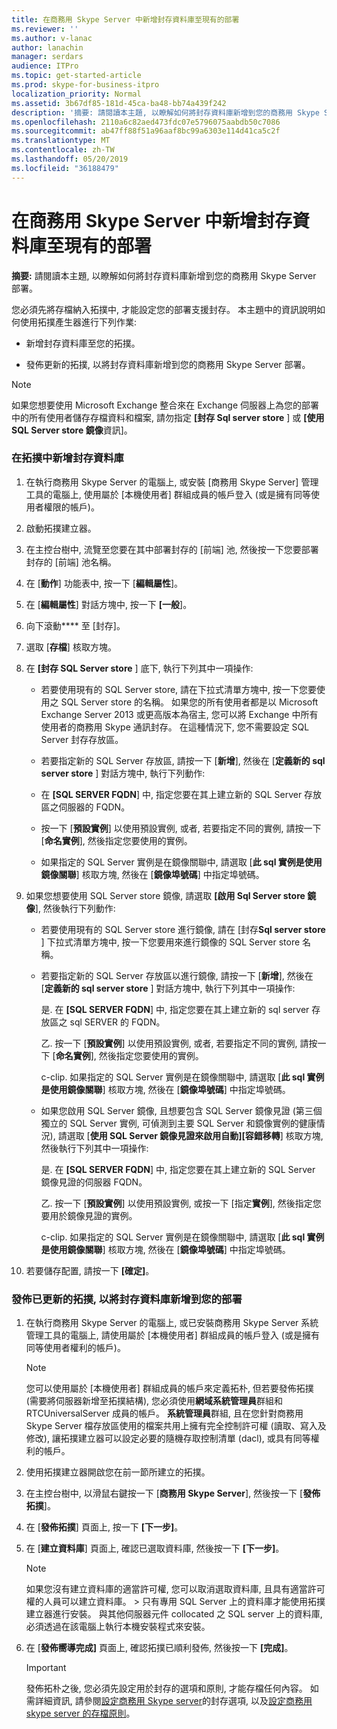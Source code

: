 ```yaml
---
title: 在商務用 Skype Server 中新增封存資料庫至現有的部署
ms.reviewer: ''
ms.author: v-lanac
author: lanachin
manager: serdars
audience: ITPro
ms.topic: get-started-article
ms.prod: skype-for-business-itpro
localization_priority: Normal
ms.assetid: 3b67df85-181d-45ca-ba48-bb74a439f242
description: '摘要: 請閱讀本主題, 以瞭解如何將封存資料庫新增到您的商務用 Skype Server 部署。'
ms.openlocfilehash: 2110a6c82aed473fdc07e5796075aabdb50c7086
ms.sourcegitcommit: ab47ff88f51a96aaf8bc99a6303e114d41ca5c2f
ms.translationtype: MT
ms.contentlocale: zh-TW
ms.lasthandoff: 05/20/2019
ms.locfileid: "36188479"
---
```

# <a name="add-archiving-databases-to-an-existing-deployment-in-skype-for-business-server"></a>在商務用 Skype Server 中新增封存資料庫至現有的部署
 
**摘要:** 請閱讀本主題, 以瞭解如何將封存資料庫新增到您的商務用 Skype Server 部署。
  
您必須先將存檔納入拓撲中, 才能設定您的部署支援封存。 本主題中的資訊說明如何使用拓撲產生器進行下列作業:
  
- 新增封存資料庫至您的拓撲。
    
- 發佈更新的拓撲, 以將封存資料庫新增到您的商務用 Skype Server 部署。
    
> [!NOTE]
> 如果您想要使用 Microsoft Exchange 整合來在 Exchange 伺服器上為您的部署中的所有使用者儲存存檔資料和檔案, 請勿指定 **[封存 Sql server store** ] 或 **[使用 SQL Server store 鏡像**資訊]。
  
### <a name="add-an-archiving-database-to-your-topology"></a>在拓撲中新增封存資料庫

1. 在執行商務用 Skype Server 的電腦上, 或安裝 [商務用 Skype Server] 管理工具的電腦上, 使用屬於 [本機使用者] 群組成員的帳戶登入 (或是擁有同等使用者權限的帳戶)。
    
2. 啟動拓撲建立器。
    
3. 在主控台樹中, 流覽至您要在其中部署封存的 [前端] 池, 然後按一下您要部署封存的 [前端] 池名稱。
    
4. 在 [**動作**] 功能表中, 按一下 [**編輯屬性**]。 
    
5. 在 [**編輯屬性**] 對話方塊中, 按一下 **[一般**]。
    
6. 向下滾動**** 至 [封存]。
    
7. 選取 [**存檔**] 核取方塊。
    
8. 在 **[封存 SQL Server store** ] 底下, 執行下列其中一項操作:
    
   - 若要使用現有的 SQL Server store, 請在下拉式清單方塊中, 按一下您要使用之 SQL Server store 的名稱。 如果您的所有使用者都是以 Microsoft Exchange Server 2013 或更高版本為宿主, 您可以將 Exchange 中所有使用者的商務用 Skype 通訊封存。 在這種情況下, 您不需要設定 SQL Server 封存存放區。
    
   - 若要指定新的 SQL Server 存放區, 請按一下 [**新增**], 然後在 [**定義新的 sql server store** ] 對話方塊中, 執行下列動作:
    
   - 在 **[SQL SERVER FQDN**] 中, 指定您要在其上建立新的 SQL Server 存放區之伺服器的 FQDN。
    
   - 按一下 [**預設實例**] 以使用預設實例, 或者, 若要指定不同的實例, 請按一下 [**命名實例**], 然後指定您要使用的實例。
    
   - 如果指定的 SQL Server 實例是在鏡像關聯中, 請選取 [**此 sql 實例是使用鏡像關聯**] 核取方塊, 然後在 [**鏡像埠號碼**] 中指定埠號碼。
    
9. 如果您想要使用 SQL Server store 鏡像, 請選取 **[啟用 Sql Server store 鏡像**], 然後執行下列動作:
    
   - 若要使用現有的 SQL Server store 進行鏡像, 請在 [封存**Sql server store** ] 下拉式清單方塊中, 按一下您要用來進行鏡像的 SQL Server store 名稱。
    
   - 若要指定新的 SQL Server 存放區以進行鏡像, 請按一下 [**新增**], 然後在 [**定義新的 sql server store** ] 對話方塊中, 執行下列其中一項操作:
    
     是. 在 **[SQL SERVER FQDN**] 中, 指定您要在其上建立新的 sql server 存放區之 sql SERVER 的 FQDN。
    
     乙. 按一下 [**預設實例**] 以使用預設實例, 或者, 若要指定不同的實例, 請按一下 [**命名實例**], 然後指定您要使用的實例。
    
     c-clip. 如果指定的 SQL Server 實例是在鏡像關聯中, 請選取 [**此 sql 實例是使用鏡像關聯**] 核取方塊, 然後在 [**鏡像埠號碼**] 中指定埠號碼。
    
   - 如果您啟用 SQL Server 鏡像, 且想要包含 SQL Server 鏡像見證 (第三個獨立的 SQL Server 實例, 可偵測到主要 SQL Server 和鏡像實例的健康情況), 請選取 [**使用 SQL Server 鏡像見證來啟用自動][容錯移轉**] 核取方塊, 然後執行下列其中一項操作:
    
     是. 在 **[SQL SERVER FQDN**] 中, 指定您要在其上建立新的 SQL Server 鏡像見證的伺服器 FQDN。
    
     乙. 按一下 [**預設實例**] 以使用預設實例, 或按一下 [指定**實例**], 然後指定您要用於鏡像見證的實例。
    
     c-clip. 如果指定的 SQL Server 實例是在鏡像關聯中, 請選取 [**此 sql 實例是使用鏡像關聯**] 核取方塊, 然後在 [**鏡像埠號碼**] 中指定埠號碼。
    
10. 若要儲存配置, 請按一下 **[確定]**。
    
### <a name="publish-the-updated-topology-to-add-an-archiving-database-to-your-deployment"></a>發佈已更新的拓撲, 以將封存資料庫新增到您的部署

1. 在執行商務用 Skype Server 的電腦上, 或已安裝商務用 Skype Server 系統管理工具的電腦上, 請使用屬於 [本機使用者] 群組成員的帳戶登入 (或是擁有同等使用者權利的帳戶)。
    
    > [!NOTE]
    > 您可以使用屬於 [本機使用者] 群組成員的帳戶來定義拓朴, 但若要發佈拓撲 (需要將伺服器新增至拓撲結構), 您必須使用**網域系統管理員**群組和 RTCUniversalServer 成員的帳戶。 **系統管理員**群組, 且在您針對商務用 Skype Server 檔存放區使用的檔案共用上擁有完全控制許可權 (讀取、寫入及修改), 讓拓撲建立器可以設定必要的隨機存取控制清單 (dacl), 或具有同等權利的帳戶。
  
2. 使用拓撲建立器開啟您在前一節所建立的拓撲。
    
3. 在主控台樹中, 以滑鼠右鍵按一下 [**商務用 Skype Server**], 然後按一下 [**發佈拓撲**]。
    
4. 在 [**發佈拓撲**] 頁面上, 按一下 **[下一步]**。
    
5. 在 [**建立資料庫**] 頁面上, 確認已選取資料庫, 然後按一下 **[下一步]**。 
    
    > [!NOTE]
    > 如果您沒有建立資料庫的適當許可權, 您可以取消選取資料庫, 且具有適當許可權的人員可以建立資料庫。 > 只有專用 SQL Server 上的資料庫才能使用拓撲建立器進行安裝。 與其他伺服器元件 collocated 之 SQL server 上的資料庫, 必須透過在該電腦上執行本機安裝程式來安裝。 
  
6. 在 [**發佈嚮導完成]** 頁面上, 確認拓撲已順利發佈, 然後按一下 **[完成]**。
    
    > [!IMPORTANT]
    > 發佈拓朴之後, 您必須先設定用於封存的選項和原則, 才能存檔任何內容。 如需詳細資訊, 請參閱[設定商務用 Skype server](configure-archiving-options.md)的封存選項, 以及[設定商務用 skype server 的存檔原則](configure-archiving-policies.md)。 
  


